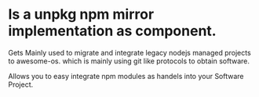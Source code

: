 # Is a unpkg npm mirror implementation as component.
Gets Mainly used to migrate and integrate legacy nodejs managed projects to awesome-os.
which is mainly using git like protocols to obtain software.

Allows you to easy integrate npm modules as handels into your Software Project.
